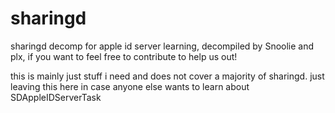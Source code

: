 # sharingd
sharingd decomp for apple id server learning, decompiled by Snoolie and plx, if you want to feel free to contribute to help us out!

this is mainly just stuff i need and does not cover a majority of sharingd. just leaving this here in case anyone else wants to learn about SDAppleIDServerTask
